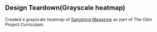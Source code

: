   ## Design Teardown(Grayscale heatmap)
  
   Created a grayscale heatmap of [Samshing Magazine](https://www.smashingmagazine.com/) as part of The Odin Project Curriculum.

